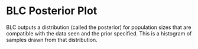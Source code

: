# BLC Posterior Plot

BLC outputs a distribution (called the posterior) for population sizes that are compatible with the data seen and the prior specified. This is a histogram of samples drawn from that distribution.
